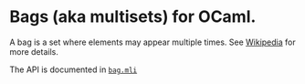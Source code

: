 # Bags (aka multisets) for OCaml.

A bag is a set where elements may appear multiple times.
See [Wikipedia](https://en.wikipedia.org/wiki/Multiset) for more details.

The API is documented in
[`bag.mli`](https://backtracking.github.io/bag/bag/Bag/index.html)
